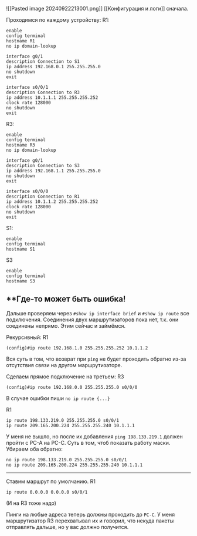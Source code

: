 ![[Pasted image 20240922213001.png]]
[[Конфигурация и логи]] сначала.

Проходимся по каждому устройству:
R1:
```
enable
config terminal
hostname R1
no ip domain-lookup

interface g0/1
description Connection to S1
ip address 192.168.0.1 255.255.255.0
no shutdown
exit

interface s0/0/1
description Connection to R3
ip address 10.1.1.1 255.255.255.252
clock rate 128000
no shutdown
exit
```
R3:
```
enable
config terminal
hostname R3
no ip domain-lookup

interface g0/1
description Connection to S3
ip address 192.168.1.1 255.255.255.0
no shutdown
exit

interface s0/0/0
description Connection to R1
ip address 10.1.1.2 255.255.255.252
clock rate 128000
no shutdown
exit
```
S1:
```
enable
config terminal
hostname S1
```
S3
```
enable
config terminal
hostname S3
```
**Где-то может быть ошибка!
-----

Дальше проверяем через `#show ip interface brief` и `#show ip route` все подключения. Соединения двух маршрутизаторов пока нет, т.к. они соединены непрямо.
Этим сейчас и займёмся.

Рекурсивный:
R1
```
(config)#ip route 192.168.1.0 255.255.255.252 10.1.1.2
```
Вся суть в том, что возврат при `ping` не будет проходить обратно из-за отсутствия связи на другом маршрутизаторе.

Сделаем прямое подключение на третьем:
R3
```
(config)#ip route 192.168.0.0 255.255.255.0 s0/0/0
```

В случае ошибки пиши `no ip route {...}`

R1
```
ip route 198.133.219.0 255.255.255.0 s0/0/1
ip route 209.165.200.224 255.255.255.240 10.1.1.1
```
У меня не вышло, но после их добавления `ping 198.133.219.1` должен пройти с PC-A на PC-C. Суть в том, чтоб показать работу маски.
Убираем оба обратно:
```
no ip route 198.133.219.0 255.255.255.0 s0/0/1
no ip route 209.165.200.224 255.255.255.240 10.1.1.1
```
---
Ставим маршрут по умолчанию.
R1
```
ip route 0.0.0.0 0.0.0.0 s0/0/1
```
(И на R3 тоже надо)

Пинги на любые адреса теперь должны проходить до `PC-C`. У меня маршрутизатор R3 перехватывал их и говорил, что некуда пакеты отправлять дальше, но у вас должно получится.